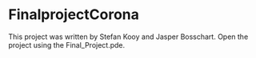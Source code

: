 # FinalprojectCorona

This project was written by Stefan Kooy and Jasper Bosschart.
Open the project using the Final_Project.pde.